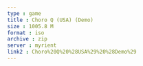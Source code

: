 ```yaml
---
type : game
title : Choro Q (USA) (Demo)
size : 1005.8 M
format : iso
archive : zip
server : myrient
link2 : Choro%20Q%20%28USA%29%20%28Demo%29
---
```

